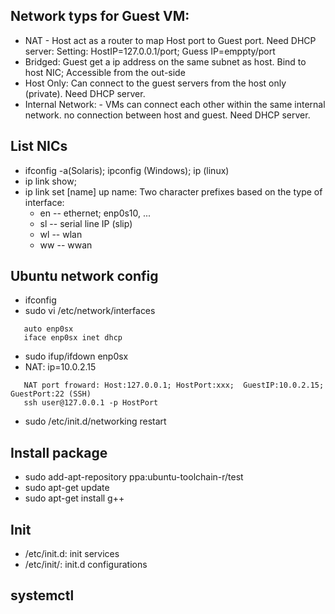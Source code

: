 ## Network typs for Guest VM:
  - NAT - Host act as a router to map Host port to Guest port. Need DHCP server: Setting: HostIP=127.0.0.1/port; Guess IP=emppty/port
  - Bridged: Guest get a ip address on the same subnet as host. Bind to host NIC; Accessible from the out-side 
  - Host Only: Can connect to the guest servers from the host only (private). Need DHCP server.
  - Internal Network: - VMs can connect each other within the same internal network. no connection between host and guest. Need DHCP server.

## List NICs
- ifconfig -a(Solaris);  ipconfig (Windows); ip (linux)
- ip link show;  
- ip link set [name] up
   name: Two character prefixes based on the type of interface:
   - en -- ethernet;  enp0s10, ... 
   - sl -- serial line IP (slip)
   - wl -- wlan
   - ww -- wwan
 
## Ubuntu network config
 - ifconfig
 - sudo vi /etc/network/interfaces
```   
   auto enp0sx
   iface enp0sx inet dhcp
```   
 - sudo ifup/ifdown enp0sx
 - NAT: ip=10.0.2.15
```  
   NAT port froward: Host:127.0.0.1; HostPort:xxx;  GuestIP:10.0.2.15; GuestPort:22 (SSH)    
   ssh user@127.0.0.1 -p HostPort
```   
 - sudo /etc/init.d/networking restart
 
## Install package
- sudo add-apt-repository ppa:ubuntu-toolchain-r/test
- sudo apt-get update
- sudo apt-get install g++

## Init
- /etc/init.d:  init services
- /etc/init/: init.d configurations

## systemctl

